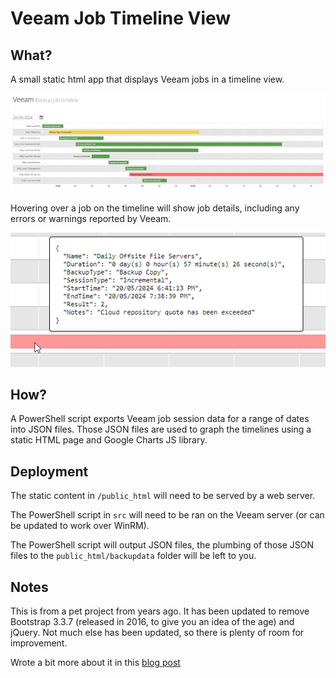 # Veeam Job Timeline View

## What?

A small static html app that displays Veeam jobs in a timeline view. 

![](./docs/veeam-timeline-view.png)

Hovering over a job on the timeline will show job details, including any errors or warnings reported by Veeam. 

![](./docs/job-details.png)

## How?

A PowerShell script exports Veeam job session data for a range of dates into JSON files. Those JSON files are used to graph the timelines using a static HTML page and Google Charts JS library.

## Deployment

The static content in `/public_html` will need to be served by a web server. 

The PowerShell script in `src` will need to be ran on the Veeam server (or can be updated to work over WinRM). 

The PowerShell script will output JSON files, the plumbing of those JSON files to the `public_html/backupdata` folder will be left to you.


## Notes

This is from a pet project from years ago. It has been updated to remove Bootstrap 3.3.7 (released in 2016, to give you an idea of the age) and jQuery. Not much else has been updated, so there is plenty of room for improvement.

Wrote a bit more about it in this [blog post](https://xkln.net/blog/timeline-visualisation-of-veeam-backup-job-sessions/)
